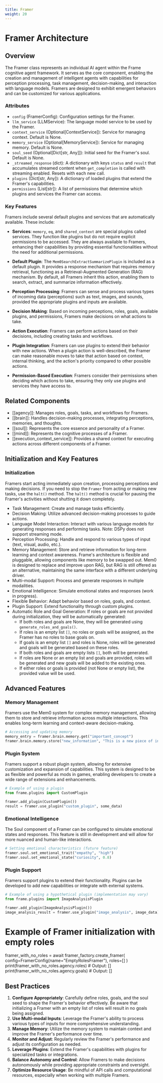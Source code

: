 ```yaml
---
title: Framer
weight: 20
---
```


# Framer Architecture

## Overview

The Framer class represents an individual AI agent within the Frame cognitive agent framework. It serves as the core component, enabling the creation and management of intelligent agents with capabilities for perception processing, task management, decision-making, and interaction with language models. Framers are designed to exhibit emergent behaviors and can be customized for various applications.

### Attributes

- `config` (FramerConfig): Configuration settings for the Framer.
- `llm_service` (LLMService): The language model service to be used by the Framer.
- `context_service` (Optional[ContextService]): Service for managing context. Default is None.
- `memory_service` (Optional[MemoryService]): Service for managing memory. Default is None.
- `soul_seed` (Optional[Dict[str, Any]]): Initial seed for the Framer's soul. Default is None.
- `_streamed_response` (dict): A dictionary with keys `status` and `result` that accumulates streamed content when `get_completion` is called with streaming enabled. Resets with each new call.
- `plugins` (Dict[str, Any]): A dictionary of loaded plugins that extend the Framer's capabilities.
- `permissions` (List[str]): A list of permissions that determine which plugins and services the Framer can access.

### Key Features

Framers include several default plugins and services that are automatically available. These include:

- **Services**: `memory`, `eq`, and `shared_context` are special plugins called services. They function like plugins but do not require explicit permissions to be accessed. They are always available to Framers, enhancing their capabilities by providing essential functionalities without the need for additional permissions.

- **Default Plugin**: The `Mem0SearchExtractSummarizePlugin` is included as a default plugin. It provides a response mechanism that requires memory retrieval, functioning as a Retrieval-Augmented Generation (RAG) mechanism. By default, all Framers inherit this action, enabling them to search, extract, and summarize information effectively.

- **Perception Processing**: Framers can sense and process various types of incoming data (perceptions) such as text, images, and sounds, provided the appropriate plugins and inputs are available.
- **Decision Making**: Based on incoming perceptions, roles, goals, available plugins, and permissions, Framers make decisions on what actions to take.
- **Action Execution**: Framers can perform actions based on their decisions, including creating tasks and workflows.
- **Plugin Integration**: Framers can use plugins to extend their behavior with new actions. When a plugin action is well-described, the Framer can make reasonable moves to take that action based on context, internal thinking, and the action's priority compared to other possible actions.
- **Permission-Based Execution**: Framers consider their permissions when deciding which actions to take, ensuring they only use plugins and services they have access to.

## Related Components

- [[agency]]: Manages roles, goals, tasks, and workflows for Framers.
- [[brain]]: Handles decision-making processes, integrating perceptions, memories, and thoughts.
- [[soul]]: Represents the core essence and personality of a Framer.
- [[mind]]: Represents the cognitive processes of a Framer.
- [[execution_context_service]]: Provides a shared context for executing actions across different components of a Framer.

## Initialization and Key Features

### Initialization

Framers start acting immediately upon creation, processing perceptions and making decisions. If you need to stop the `Framer` from acting or making new tasks, use the `halt()` method. The `halt()` method is crucial for pausing the Framer's activities without shutting it down completely.

- Task Management: Create and manage tasks efficiently.
- Decision Making: Utilize advanced decision-making processes to guide actions.
- Language Model Interaction: Interact with various language models for generating responses and performing tasks. Note: DSPy does not support streaming mode.
- Perception Processing: Handle and respond to various types of input (text, visual, audio, etc.).
- Memory Management: Store and retrieve information for long-term learning and context awareness. Frame's architecture is flexible and pluggable, allowing components like memory to be swapped out. Mem0 is designed to replace and improve upon RAG, but RAG is still offered as an alternative, maintaining the same interface with a different underlying driver.
- Multi-modal Support: Process and generate responses in multiple modalities.
- Emotional Intelligence: Simulate emotional states and responses (work in progress).
- Flexible Behavior: Adapt behavior based on roles, goals, and context.
- Plugin Support: Extend functionality through custom plugins.
- Automatic Role and Goal Generation: If roles or goals are not provided during initialization, they will be automatically generated:
  - If both roles and goals are None, they will be generated using `generate_roles_and_goals()`.
  - If roles is an empty list `[]`, no roles or goals will be assigned, as the Framer has no roles to base goals on.
  - If goals is an empty list `[]` and roles is None, roles will be generated and goals will be generated based on these roles.
  - If both roles and goals are empty lists `[]`, both will be generated.
  - If roles are None or an empty list and goals are provided, roles will be generated and new goals will be added to the existing ones.
  - If either roles or goals is provided (not None or empty list), the provided value will be used.

## Advanced Features

### Memory Management

Framers use the Mem0 system for complex memory management, allowing them to store and retrieve information across multiple interactions. This enables long-term learning and context-aware decision-making.

```python
# Accessing and updating memory
memory_entry = framer.brain.memory.get("important_concept")
framer.brain.memory.store("new_information", "This is a new piece of information")
```

### Plugin System

Framers support a robust plugin system, allowing for extensive customization and expansion of capabilities. This system is designed to be as flexible and powerful as mods in games, enabling developers to create a wide range of extensions and enhancements.

```python
# Example of using a plugin
from frame.plugins import CustomPlugin

framer.add_plugin(CustomPlugin())
result = framer.use_plugin("custom_plugin", some_data)
```

### Emotional Intelligence

The Soul component of a Framer can be configured to simulate emotional states and responses. This feature is still in development and will allow for more nuanced and human-like interactions.

```python
# Setting emotional characteristics (future feature)
framer.soul.set_emotional_trait("empathy", "high")
framer.soul.set_emotional_state("curiosity", 0.8)
```

### Plugin Support

Framers support plugins to extend their functionality. Plugins can be developed to add new capabilities or integrate with external systems.

```python
# Example of using a hypothetical plugin (implementation may vary)
from frame.plugins import ImageAnalysisPlugin

framer.add_plugin(ImageAnalysisPlugin())
image_analysis_result = framer.use_plugin("image_analysis", image_data)
```

# Example of Framer initialization with empty roles
framer_with_no_roles = await framer_factory.create_framer(
    config=FramerConfig(name="EmptyRolesFramer"),
    roles=[]
)
print(framer_with_no_roles.agency.roles)  # Output: []
print(framer_with_no_roles.agency.goals)  # Output: []

## Best Practices

1. **Configure Appropriately**: Carefully define roles, goals, and the soul seed to shape the Framer's behavior effectively. Be aware that initializing a Framer with an empty list of roles will result in no goals being assigned.
2. **Use Multi-modal Inputs**: Leverage the Framer's ability to process various types of inputs for more comprehensive understanding.
3. **Manage Memory**: Utilize the memory system to maintain context and improve the Framer's performance over time.
4. **Monitor and Adjust**: Regularly review the Framer's performance and adjust its configuration as needed.
5. **Leverage Plugins**: Extend the Framer's capabilities with plugins for specialized tasks or integrations.
6. **Balance Autonomy and Control**: Allow Framers to make decisions autonomously while providing appropriate constraints and oversight.
7. **Optimize Resource Usage**: Be mindful of API calls and computational resources, especially when working with multiple Framers.
